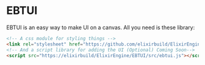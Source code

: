 # EBTUI
EBTUI is an easy way to make UI on a canvas.
All you need is these library:
```html
<!-- A css module for styling things -->
<link rel="stylesheet" href="https://github.com/elixirbuild/ElixirEngine/blob/master/EBTUI/ebtui.css">
<!-- And a script library for adding the UI (Optional) Coming Soon-->
<script src="https://elixirbuild/ElixirEngine/EBTUI/src/ebtui.js"></script>
```
